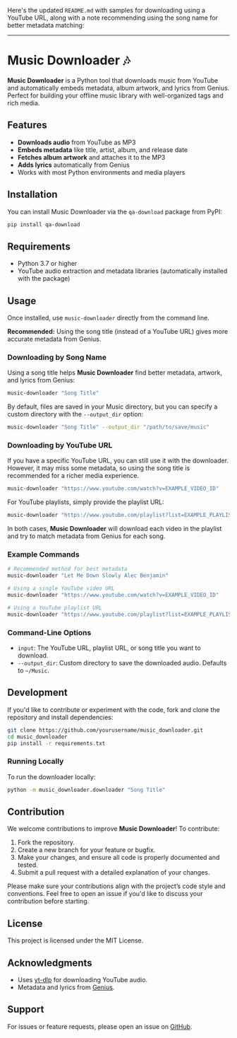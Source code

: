 Here's the updated `README.md` with samples for downloading using a YouTube URL, along with a note recommending using the song name for better metadata matching:

---

# Music Downloader 🎶

**Music Downloader** is a Python tool that downloads music from YouTube and automatically embeds metadata, album artwork, and lyrics from Genius. Perfect for building your offline music library with well-organized tags and rich media.

## Features

- **Downloads audio** from YouTube as MP3
- **Embeds metadata** like title, artist, album, and release date
- **Fetches album artwork** and attaches it to the MP3
- **Adds lyrics** automatically from Genius
- Works with most Python environments and media players

## Installation

You can install Music Downloader via the `qa-download` package from PyPI:

```bash
pip install qa-download
```

## Requirements

- Python 3.7 or higher
- YouTube audio extraction and metadata libraries (automatically installed with the package)

## Usage

Once installed, use `music-downloader` directly from the command line.

**Recommended:** Using the song title (instead of a YouTube URL) gives more accurate metadata from Genius.

### Downloading by Song Name

Using a song title helps **Music Downloader** find better metadata, artwork, and lyrics from Genius:

```bash
music-downloader "Song Title"
```

By default, files are saved in your Music directory, but you can specify a custom directory with the `--output_dir` option:

```bash
music-downloader "Song Title" --output_dir "/path/to/save/music"
```

### Downloading by YouTube URL

If you have a specific YouTube URL, you can still use it with the downloader. However, it may miss some metadata, so using the song title is recommended for a richer media experience.

```bash
music-downloader "https://www.youtube.com/watch?v=EXAMPLE_VIDEO_ID"
```

For YouTube playlists, simply provide the playlist URL:

```bash
music-downloader "https://www.youtube.com/playlist?list=EXAMPLE_PLAYLIST_ID"
```

In both cases, **Music Downloader** will download each video in the playlist and try to match metadata from Genius for each song.

### Example Commands

```bash
# Recommended method for best metadata
music-downloader "Let Me Down Slowly Alec Benjamin"

# Using a single YouTube video URL
music-downloader "https://www.youtube.com/watch?v=EXAMPLE_VIDEO_ID"

# Using a YouTube playlist URL
music-downloader "https://www.youtube.com/playlist?list=EXAMPLE_PLAYLIST_ID"
```

### Command-Line Options

- `input`: The YouTube URL, playlist URL, or song title you want to download.
- `--output_dir`: Custom directory to save the downloaded audio. Defaults to `~/Music`.

## Development

If you'd like to contribute or experiment with the code, fork and clone the repository and install dependencies:

```bash
git clone https://github.com/yourusername/music_downloader.git
cd music_downloader
pip install -r requirements.txt
```

### Running Locally

To run the downloader locally:

```bash
python -m music_downloader.downloader "Song Title"
```

## Contribution

We welcome contributions to improve **Music Downloader**! To contribute:

1. Fork the repository.
2. Create a new branch for your feature or bugfix.
3. Make your changes, and ensure all code is properly documented and tested.
4. Submit a pull request with a detailed explanation of your changes.

Please make sure your contributions align with the project’s code style and conventions. Feel free to open an issue if you'd like to discuss your contribution before starting.

## License

This project is licensed under the MIT License.

## Acknowledgments

- Uses [yt-dlp](https://github.com/yt-dlp/yt-dlp) for downloading YouTube audio.
- Metadata and lyrics from [Genius](https://genius.com/).

## Support

For issues or feature requests, please open an issue on [GitHub](https://github.com/AQaddora/music_downloader/issues).